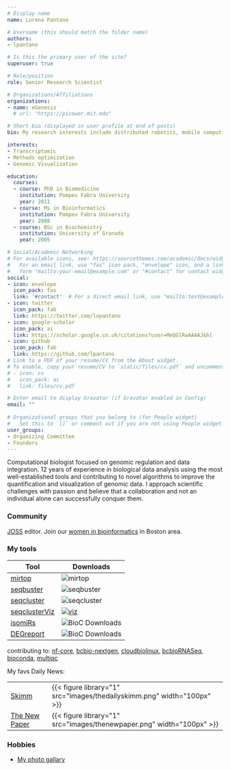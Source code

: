 ```yaml
---
# Display name
name: Lorena Pantano

# Username (this should match the folder name)
authors:
- lpantano

# Is this the primary user of the site?
superuser: true

# Role/position
role: Senior Research Scientist

# Organizations/Affiliations
organizations:
- name: eGenesis
  # url: "https://picower.mit.edu"

# Short bio (displayed in user profile at end of posts)
bio: My research interests include distributed robotics, mobile computing and programmable matter.

interests:
- Transcriptomic
- Methods optimization
- Genomic Visualization

education:
  courses:
  - course: PhD in Biomedicine
    institution: Pompeu Fabra University
    year: 2011
  - course: Ms in Bioinformatics
    institution: Pompeu Fabra University
    year: 2008
  - course: BSc in Biochemistry
    institution: University of Granada
    year: 2005

# Social/Academic Networking
# For available icons, see: https://sourcethemes.com/academic/docs/widgets/#icons
#   For an email link, use "fas" icon pack, "envelope" icon, and a link in the
#   form "mailto:your-email@example.com" or "#contact" for contact widget.
social:
- icon: envelope
  icon_pack: fas
  link: '#contact'  # For a direct email link, use "mailto:test@example.org".
- icon: twitter
  icon_pack: fab
  link: https://twitter.com/lopantano
- icon: google-scholar
  icon_pack: ai
  link: https://scholar.google.co.uk/citations?user=MeQGlRwAAAAJ&hl
- icon: github
  icon_pack: fab
  link: https://github.com/lpantano
# Link to a PDF of your resume/CV from the About widget.
# To enable, copy your resume/CV to `static/files/cv.pdf` and uncomment the lines below.  
# - icon: cv
#   icon_pack: ai
#   link: files/cv.pdf

# Enter email to display Gravatar (if Gravatar enabled in Config)
email: ""
  
# Organizational groups that you belong to (for People widget)
#   Set this to `[]` or comment out if you are not using People widget.  
user_groups:
- Organizing Committee
- Founders
---
```


Computational biologist focused on genomic regulation and data integration. 12 years of experience in biological data analysis using the most well-established tools and contributing to novel algorithms to improve the quantification and visualization of genomic data. I approach scientific challenges with passion and believe that a collaboration and not an individual alone can successfully conquer them. 

### Community

[JOSS](https://joss.readthedocs.io/en/latest/index.html) editor. Join our [women in bioinformatics](https://www.meetup.com/boston-area-womens-bioinformatics/) in Boston area.

### My tools

| Tool           | Downloads                    |
| ------------------| ------------------------------ |
| [mirtop](https://github.com/mirtop/mirtop)            | ![mirtop](https://anaconda.org/bioconda/mirtop/badges/downloads.svg/)           |
| [seqbuster](https://github.com/lpantano/seqbuster)            | ![seqbuster](https://anaconda.org/bioconda/seqbuster/badges/downloads.svg/)           |
| [seqcluster](https://github.com/lpantano/seqcluster)   | ![seqcluster](https://anaconda.org/bioconda/seqcluster/badges/downloads.svg)           |
| [seqclusterViz](https://github.com/lpantano/seqclusterViz)   |   [![viz](https://img.shields.io/badge/f1000research-18142.1-orange.svg)](https://doi.org/10.12688/f1000research.18142.1)         |
| [isomiRs](http://bioconductor.org/packages/3.6/bioc/html/isomiRs.html)   |    ![BioC Downloads](http://bioconductor.org//shields/downloads/isomiRs.svg)       |
| [DEGreport](http://bioconductor.org/packages/3.6/bioc/html/DEGreport.html)   |    ![BioC Downloads](http://bioconductor.org//shields/downloads/DEGreport.svg)       |

contributing to: [nf-core](https://nf-co.re/), [bcbio-nextgen](http://github.com/chapmanb/bcbio-nextgen), [cloudbiolinux](http://github.com/chapmanb/cloudbiolinux), [bcbioRNASeq](https://github.com/hbc/bcbioRNASeq), [bioconda](https://github.com/bioconda/bioconda-recipes), [multiqc](https://github.com/ewels/MultiQC)

My favs Daily News:

|               |                       |
| ------------------| ------------------------------ |
| [Skimm](https://www.theskimm.com/?r=25a90b86)| {{< figure library="1" src="images/thedailyskimm.png" width="100px" >}}
| [The New Paper](https://thenewpaper.us16.list-manage.com/track/click?u=06f557062250e0bcfd6397dfa&id=d053f25441&e=83eacb81f7)| {{< figure library="1" src="images/thenewpaper.png" width="100px" >}}


### Hobbies

* [My photo gallary](https://ljadventures.exposure.co)
